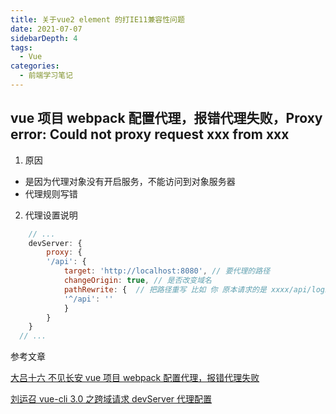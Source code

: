 ```yaml
---
title: 关于vue2 element 的打IE11兼容性问题
date: 2021-07-07
sidebarDepth: 4
tags:
  - Vue
categories:
  - 前端学习笔记
---
```


## vue 项目 webpack 配置代理，报错代理失败，Proxy error: Could not proxy request xxx from xxx

1. 原因

- 是因为代理对象没有开启服务，不能访问到对象服务器
- 代理规则写错

2. 代理设置说明

```js
    // ...
    devServer: {
        proxy: {
        '/api': {
            target: 'http://localhost:8080', // 要代理的路径
            changeOrigin: true, // 是否改变域名
            pathRewrite: {  // 把路径重写 比如 你 原本请求的是 xxxx/api/login  => xxxx/login
            '^/api': ''
            }
        }
    }
  // ...
```

参考文章

[大吕十六 不见长安 vue 项目 webpack 配置代理，报错代理失败](https://blog.csdn.net/qq_43305958/article/details/108442901)

[ 刘运召 vue-cli 3.0 之跨域请求 devServer 代理配置](https://blog.csdn.net/Liu_yunzhao/article/details/90520028)
